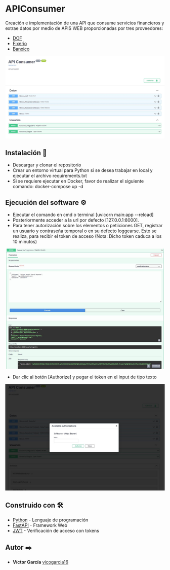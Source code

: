 # APIConsumer

Creación e implementación de una API que consume servicios financieros y extrae datos por medio de APIS WEB proporcionadas por tres proveedores:
* [DOF](https://www.banxico.org.mx/tipcamb/tipCamMIAction.do)
* [Fixerio](https://fixer.io/)
* [Banxico](https://www.banxico.org.mx/SieAPIRest/service/v1/doc/consultaDatosSerieRango)

![Listado de funciones](https://github.com/vicogarcia16/APIConsumer/blob/master/capturas/captura1.JPG)

## Instalación 🔧

* Descargar y clonar el repositorio
* Crear un entorno virtual para Python si se desea trabajar en local y ejecutar el archivo requirements.txt
* Si se requiere ejecutar en Docker, favor de realizar el siguiente comando: docker-compose up -d 

## Ejecución del software ⚙️

* Ejecutar el comando en cmd o terminal [uvicorn main:app --reload]
* Posteriormente acceder a la url por defecto [127.0.0.1:8000].
* Para tener autorización sobre los elementos o petiiciones GET, registrar un usuario y contraseña temporal o en su defecto loggearse. Esto se realiza, 
para recibir el token de acceso (Nota: Dicho token caduca a los 10 minutos)

![Ingresar usuario](https://github.com/vicogarcia16/APIConsumer/blob/master/capturas/captura2.JPG)
* Dar clic al botón [Authorize] y pegar el token en el input de tipo texto

![Ingresar token](https://github.com/vicogarcia16/APIConsumer/blob/master/capturas/captura3.JPG)

## Construido con 🛠️

* [Python](https://www.python.org/) - Lenguaje de programación
* [FastAPI](https://fastapi.tiangolo.com/) - Framework Web
* [JWT](https://jwt.io/) - Verificación de acceso con tokens

## Autor ✒️

* **Víctor García** [vicogarcia16](https://github.com/vicogarcia16) 
